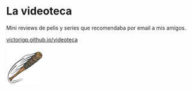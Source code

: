 # La videoteca

Mini reviews de pelis y series que recomendaba por email a mis amigos.


[victorigp.github.io/videoteca](https://victorigp.github.io/videoteca)

<img width="96" height="96" alt="Logo" src="assets/img/favicons/android-chrome-192x192.png">
